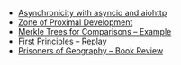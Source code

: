 <!--

### Hi there 👋


##### Blog posts
-->
<!--START_SECTION:posts-->
* [Asynchronicity with asyncio and aiohttp](https:&#x2F;&#x2F;vishsubramanian.me&#x2F;async&#x2F;?utm_source&#x3D;rss&amp;utm_medium&#x3D;rss&amp;utm_campaign&#x3D;async)
* [Zone of Proximal Development](https:&#x2F;&#x2F;vishsubramanian.me&#x2F;zone-of-proximal-development&#x2F;?utm_source&#x3D;rss&amp;utm_medium&#x3D;rss&amp;utm_campaign&#x3D;zone-of-proximal-development)
* [Merkle Trees for Comparisons – Example](https:&#x2F;&#x2F;vishsubramanian.me&#x2F;merkle-trees-for-comparisons&#x2F;?utm_source&#x3D;rss&amp;utm_medium&#x3D;rss&amp;utm_campaign&#x3D;merkle-trees-for-comparisons)
* [First Principles – Replay](https:&#x2F;&#x2F;vishsubramanian.me&#x2F;first-principles-replay&#x2F;?utm_source&#x3D;rss&amp;utm_medium&#x3D;rss&amp;utm_campaign&#x3D;first-principles-replay)
* [Prisoners of Geography – Book Review](https:&#x2F;&#x2F;vishsubramanian.me&#x2F;prisoner-of-geography-book-review&#x2F;?utm_source&#x3D;rss&amp;utm_medium&#x3D;rss&amp;utm_campaign&#x3D;prisoner-of-geography-book-review)
<!--END_SECTION:posts-->

<!--
**vishwanath79/vishwanath79** is a ✨ _special_ ✨ repository because its `README.md` (this file) appears on your GitHub profile.

Here are some ideas to get you started:

- 🔭 I’m currently working on ...
- 🌱 I’m currently learning ...
- 👯 I’m looking to collaborate on ...
- 🤔 I’m looking for help with ...
- 💬 Ask me about ...
- 📫 How to reach me: ...
- 😄 Pronouns: ...
- ⚡ Fun fact: ...
-->
